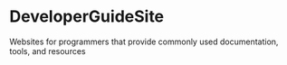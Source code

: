 # DeveloperGuideSite
Websites for programmers that provide commonly used documentation, tools, and resources
